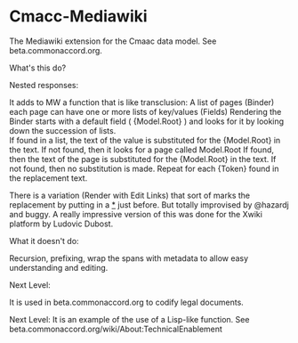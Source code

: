 Cmacc-Mediawiki
===============

The Mediawiki extension for the Cmaac data model.  See beta.commonaccord.org.


What's this do?  

Nested responses:

It adds to MW a function that is like transclusion:
  A list of pages (Binder)
  each page can have one or more lists of key/values (Fields)
  Rendering the Binder starts with a default field ( {Model.Root} ) and looks for it by looking down the succession of lists.  
    If found in a list, the text of the value is substituted for the {Model.Root} in the text.
    If not found, then it looks for a page called Model.Root
      If found, then the text of the page is substituted for the {Model.Root} in the text.
      If not found, then no substitution is made.
  Repeat for each {Token} found in the replacement text.
  
There is a variation (Render with Edit Links) that sort of marks the replacement by putting in a <a href="TokenName">*</a> just before.  But totally improvised by @hazardj and buggy.  A really impressive version of this was done for the Xwiki platform by Ludovic Dubost.

What it doesn't do:

Recursion, prefixing, wrap the spans with metadata to allow easy understanding and editing.  


Next Level:

It is used in beta.commonaccord.org to codify legal documents.

Next Level:
It is an example of the use of a Lisp-like function.  See beta.commonaccord.org/wiki/About:TechnicalEnablement

